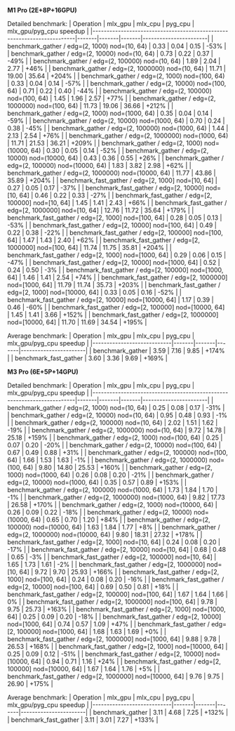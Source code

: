 **M1 Pro (2E+8P+16GPU)**

Detailed benchmark:
| Operation                                                              | mlx_gpu | mlx_cpu | pyg_cpu | mlx_gpu/pyg_cpu speedup |
|------------------------------------------------------------------------|-------|-------|-------|-----------------------|
| benchmark_gather / edg=(2, 1000) nod=(10, 64)                      |   0.33 |   0.04 |   0.15 |    -53% |
| benchmark_gather / edg=(2, 10000) nod=(10, 64)                     |   0.73 |   0.22 |   0.37 |    -49% |
| benchmark_gather / edg=(2, 100000) nod=(10, 64)                    |   1.89 |   2.04 |   2.77 |    +46% |
| benchmark_gather / edg=(2, 1000000) nod=(10, 64)                   |  11.71 |  19.00 |  35.64 |   +204% |
| benchmark_gather / edg=(2, 1000) nod=(100, 64)                     |   0.33 |   0.04 |   0.14 |    -57% |
| benchmark_gather / edg=(2, 10000) nod=(100, 64)                    |   0.71 |   0.22 |   0.40 |    -44% |
| benchmark_gather / edg=(2, 100000) nod=(100, 64)                   |   1.45 |   1.96 |   2.57 |    +77% |
| benchmark_gather / edg=(2, 1000000) nod=(100, 64)                  |  11.73 |  19.06 |  36.66 |   +212% |
| benchmark_gather / edg=(2, 1000) nod=(1000, 64)                    |   0.35 |   0.04 |   0.14 |    -59% |
| benchmark_gather / edg=(2, 10000) nod=(1000, 64)                   |   0.70 |   0.24 |   0.38 |    -45% |
| benchmark_gather / edg=(2, 100000) nod=(1000, 64)                  |   1.44 |   2.13 |   2.54 |    +76% |
| benchmark_gather / edg=(2, 1000000) nod=(1000, 64)                 |  11.71 |  21.53 |  36.21 |   +209% |
| benchmark_gather / edg=(2, 1000) nod=(10000, 64)                   |   0.30 |   0.05 |   0.14 |    -52% |
| benchmark_gather / edg=(2, 10000) nod=(10000, 64)                  |   0.43 |   0.36 |   0.55 |    +26% |
| benchmark_gather / edg=(2, 100000) nod=(10000, 64)                 |   1.83 |   3.82 |   2.98 |    +62% |
| benchmark_gather / edg=(2, 1000000) nod=(10000, 64)                |  11.77 |  43.86 |  35.89 |   +204% |
| benchmark_fast_gather / edg=[2, 1000] nod=[10, 64]                 |   0.27 |   0.05 |   0.17 |    -37% |
| benchmark_fast_gather / edg=[2, 10000] nod=[10, 64]                |   0.46 |   0.22 |   0.33 |    -27% |
| benchmark_fast_gather / edg=[2, 100000] nod=[10, 64]               |   1.45 |   1.41 |   2.43 |    +66% |
| benchmark_fast_gather / edg=[2, 1000000] nod=[10, 64]              |  12.76 |  11.72 |  35.64 |   +179% |
| benchmark_fast_gather / edg=[2, 1000] nod=[100, 64]                |   0.28 |   0.05 |   0.13 |    -53% |
| benchmark_fast_gather / edg=[2, 10000] nod=[100, 64]               |   0.49 |   0.22 |   0.38 |    -22% |
| benchmark_fast_gather / edg=[2, 100000] nod=[100, 64]              |   1.47 |   1.43 |   2.40 |    +62% |
| benchmark_fast_gather / edg=[2, 1000000] nod=[100, 64]             |  11.74 |  11.75 |  35.81 |   +204% |
| benchmark_fast_gather / edg=[2, 1000] nod=[1000, 64]               |   0.29 |   0.06 |   0.15 |    -47% |
| benchmark_fast_gather / edg=[2, 10000] nod=[1000, 64]              |   0.52 |   0.24 |   0.50 |     -3% |
| benchmark_fast_gather / edg=[2, 100000] nod=[1000, 64]             |   1.46 |   1.41 |   2.54 |    +74% |
| benchmark_fast_gather / edg=[2, 1000000] nod=[1000, 64]            |  11.79 |  11.74 |  35.73 |   +203% |
| benchmark_fast_gather / edg=[2, 1000] nod=[10000, 64]              |   0.33 |   0.05 |   0.16 |    -52% |
| benchmark_fast_gather / edg=[2, 10000] nod=[10000, 64]             |   1.17 |   0.39 |   0.46 |    -60% |
| benchmark_fast_gather / edg=[2, 100000] nod=[10000, 64]            |   1.45 |   1.41 |   3.66 |   +152% |
| benchmark_fast_gather / edg=[2, 1000000] nod=[10000, 64]           |  11.70 |  11.69 |  34.54 |   +195% |

 Average benchmark:
| Operation                  | mlx_gpu | mlx_cpu | pyg_cpu | mlx_gpu/pyg_cpu speedup |
|----------------------------|-------|-------|-------|-----------------------|
| benchmark_gather       |   3.59 |   7.16 |   9.85 |   +174% |
| benchmark_fast_gather  |   3.60 |   3.36 |   9.69 |   +169% |

**M3 Pro (6E+5P+14GPU)**

Detailed benchmark:
| Operation                                                              | mlx_gpu | mlx_cpu | pyg_cpu | mlx_gpu/pyg_cpu speedup |
|------------------------------------------------------------------------|-------|-------|-------|-----------------------|
| benchmark_gather / edg=(2, 1000) nod=(10, 64)                      |   0.25 |   0.08 |   0.17 |    -31% |
| benchmark_gather / edg=(2, 10000) nod=(10, 64)                     |   0.95 |   0.48 |   0.93 |     -1% |
| benchmark_gather / edg=(2, 100000) nod=(10, 64)                    |   2.02 |   1.51 |   1.62 |    -19% |
| benchmark_gather / edg=(2, 1000000) nod=(10, 64)                   |   9.72 |  14.78 |  25.18 |   +159% |
| benchmark_gather / edg=(2, 1000) nod=(100, 64)                     |   0.25 |   0.07 |   0.20 |    -20% |
| benchmark_gather / edg=(2, 10000) nod=(100, 64)                    |   0.67 |   0.49 |   0.88 |    +31% |
| benchmark_gather / edg=(2, 100000) nod=(100, 64)                   |   1.66 |   1.53 |   1.63 |     -1% |
| benchmark_gather / edg=(2, 1000000) nod=(100, 64)                  |   9.80 |  14.80 |  25.53 |   +160% |
| benchmark_gather / edg=(2, 1000) nod=(1000, 64)                    |   0.26 |   0.08 |   0.20 |    -21% |
| benchmark_gather / edg=(2, 10000) nod=(1000, 64)                   |   0.35 |   0.57 |   0.89 |   +153% |
| benchmark_gather / edg=(2, 100000) nod=(1000, 64)                  |   1.73 |   1.84 |   1.70 |     -1% |
| benchmark_gather / edg=(2, 1000000) nod=(1000, 64)                 |   9.82 |  17.73 |  26.58 |   +170% |
| benchmark_gather / edg=(2, 1000) nod=(10000, 64)                   |   0.26 |   0.09 |   0.22 |    -18% |
| benchmark_gather / edg=(2, 10000) nod=(10000, 64)                  |   0.65 |   0.70 |   1.20 |    +84% |
| benchmark_gather / edg=(2, 100000) nod=(10000, 64)                 |   1.63 |   1.84 |   1.77 |     +8% |
| benchmark_gather / edg=(2, 1000000) nod=(10000, 64)                |   9.80 |  18.31 |  27.32 |   +178% |
| benchmark_fast_gather / edg=[2, 1000] nod=[10, 64]                 |   0.24 |   0.08 |   0.20 |    -17% |
| benchmark_fast_gather / edg=[2, 10000] nod=[10, 64]                |   0.68 |   0.48 |   0.65 |     -3% |
| benchmark_fast_gather / edg=[2, 100000] nod=[10, 64]               |   1.65 |   1.73 |   1.61 |     -2% |
| benchmark_fast_gather / edg=[2, 1000000] nod=[10, 64]              |   9.72 |   9.70 |  25.93 |   +166% |
| benchmark_fast_gather / edg=[2, 1000] nod=[100, 64]                |   0.24 |   0.08 |   0.20 |    -16% |
| benchmark_fast_gather / edg=[2, 10000] nod=[100, 64]               |   0.69 |   0.50 |   0.81 |    +18% |
| benchmark_fast_gather / edg=[2, 100000] nod=[100, 64]              |   1.67 |   1.64 |   1.66 |      0% |
| benchmark_fast_gather / edg=[2, 1000000] nod=[100, 64]             |   9.78 |   9.75 |  25.73 |   +163% |
| benchmark_fast_gather / edg=[2, 1000] nod=[1000, 64]               |   0.25 |   0.09 |   0.20 |    -18% |
| benchmark_fast_gather / edg=[2, 10000] nod=[1000, 64]              |   0.74 |   0.57 |   1.09 |    +47% |
| benchmark_fast_gather / edg=[2, 100000] nod=[1000, 64]             |   1.68 |   1.63 |   1.69 |     +0% |
| benchmark_fast_gather / edg=[2, 1000000] nod=[1000, 64]            |   9.88 |   9.78 |  26.53 |   +168% |
| benchmark_fast_gather / edg=[2, 1000] nod=[10000, 64]              |   0.25 |   0.09 |   0.12 |    -51% |
| benchmark_fast_gather / edg=[2, 10000] nod=[10000, 64]             |   0.94 |   0.71 |   1.16 |    +24% |
| benchmark_fast_gather / edg=[2, 100000] nod=[10000, 64]            |   1.67 |   1.64 |   1.76 |     +5% |
| benchmark_fast_gather / edg=[2, 1000000] nod=[10000, 64]           |   9.76 |   9.75 |  26.90 |   +175% |

 Average benchmark:
| Operation                  | mlx_gpu | mlx_cpu | pyg_cpu | mlx_gpu/pyg_cpu speedup |
|----------------------------|-------|-------|-------|-----------------------|
| benchmark_gather       |   3.11 |   4.68 |   7.25 |   +132% |
| benchmark_fast_gather  |   3.11 |   3.01 |   7.27 |   +133% |
